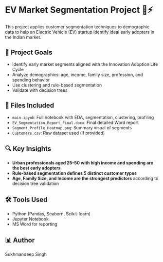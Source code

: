 # EV Market Segmentation Project 🚗⚡

This project applies customer segmentation techniques to demographic data to help an Electric Vehicle (EV) startup identify ideal early adopters in the Indian market.

## 📌 Project Goals
- Identify early market segments aligned with the Innovation Adoption Life Cycle
- Analyze demographics: age, income, family size, profession, and spending behavior
- Use clustering and rule-based segmentation
- Validate with decision trees

## 📁 Files Included
- `main.ipynb`: Full notebook with EDA, segmentation, clustering, profiling
- `EV_Segmentation_Report_Final.docx`: Final detailed Word report
- `Segment_Profile_Heatmap.png`: Summary visual of segments
- `Customers.csv`: Raw dataset used (if provided)

## 🔍 Key Insights
- **Urban professionals aged 25–50 with high income and spending are the best early adopters**
- **Rule-based segmentation defines 5 distinct customer types**
- **Age, Family Size, and Income are the strongest predictors** according to decision tree validation

## 🛠 Tools Used
- Python (Pandas, Seaborn, Scikit-learn)
- Jupyter Notebook
- MS Word for reporting

## 📊 Author
Sukhmandeep Singh
